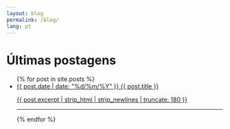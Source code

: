 ```yaml
---
layout: blog
permalink: /blog/
lang: pt
---
```


# Últimas postagens

<ul class="blog-posts">
{% for post in site.posts  %}
	<li>
		<a href="{{ site.url | prepend: site.baseurl }}{{ post.url }}">
			<span class="date">{{ post.date | date: "%d/%m/%Y" }}</span>
			{{ post.title }}
			<p>{{ post.excerpt | strip_html | strip_newlines | truncate: 180 }}</p>
		</a>
        <hr />
	</li>
{% endfor %}
</ul>
